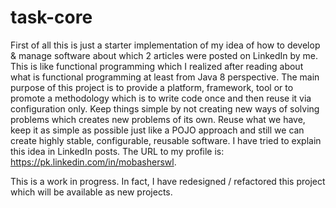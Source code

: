 # task-core

First of all this is just a starter implementation of my idea of how to develop & manage software about which 2 articles were posted on LinkedIn by me. This is like functional programming which I realized after reading about what is functional programming at least from Java 8 perspective. The main purpose of this project is to provide a platform, framework, tool or to promote a methodology which is to write code once and then reuse it via configuration only. Keep things simple by not creating new ways of solving problems which creates new problems of its own. Reuse what we have, keep it as simple as possible just like a POJO approach and still we can create highly stable, configurable, reusable software. I have tried to explain this idea in LinkedIn posts. The URL to my profile is: https://pk.linkedin.com/in/mobasherswl.


This is a work in progress. In fact, I have redesigned / refactored this project which will be available as new projects.
